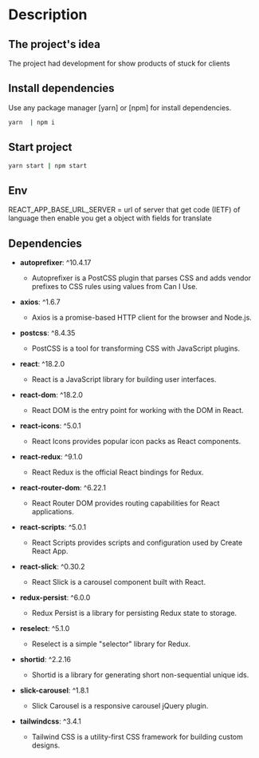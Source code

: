 # Description

## The project's idea

The project had development for show products of stuck for clients

## Install dependencies

Use any package manager [yarn] or [npm] for install dependencies.

```bash
yarn  | npm i
```

## Start project

```bash
yarn start | npm start
```

## Env

REACT_APP_BASE_URL_SERVER = url of server that get code (IETF) of language then enable you get a object with fields for translate

## Dependencies

- **autoprefixer**: ^10.4.17

  - Autoprefixer is a PostCSS plugin that parses CSS and adds vendor prefixes to CSS rules using values from Can I Use.

- **axios**: ^1.6.7

  - Axios is a promise-based HTTP client for the browser and Node.js.

- **postcss**: ^8.4.35

  - PostCSS is a tool for transforming CSS with JavaScript plugins.

- **react**: ^18.2.0

  - React is a JavaScript library for building user interfaces.

- **react-dom**: ^18.2.0

  - React DOM is the entry point for working with the DOM in React.

- **react-icons**: ^5.0.1

  - React Icons provides popular icon packs as React components.

- **react-redux**: ^9.1.0

  - React Redux is the official React bindings for Redux.

- **react-router-dom**: ^6.22.1

  - React Router DOM provides routing capabilities for React applications.

- **react-scripts**: ^5.0.1

  - React Scripts provides scripts and configuration used by Create React App.

- **react-slick**: ^0.30.2

  - React Slick is a carousel component built with React.

- **redux-persist**: ^6.0.0

  - Redux Persist is a library for persisting Redux state to storage.

- **reselect**: ^5.1.0

  - Reselect is a simple "selector" library for Redux.

- **shortid**: ^2.2.16

  - Shortid is a library for generating short non-sequential unique ids.

- **slick-carousel**: ^1.8.1

  - Slick Carousel is a responsive carousel jQuery plugin.

- **tailwindcss**: ^3.4.1
  - Tailwind CSS is a utility-first CSS framework for building custom designs.
